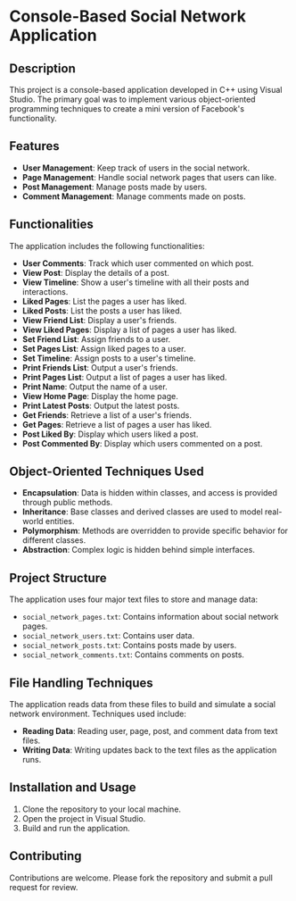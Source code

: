 # Console-Based Social Network Application

## Description
This project is a console-based application developed in C++ using Visual Studio. The primary goal was to implement various object-oriented programming techniques to create a mini version of Facebook's functionality.

## Features
- **User Management**: Keep track of users in the social network.
- **Page Management**: Handle social network pages that users can like.
- **Post Management**: Manage posts made by users.
- **Comment Management**: Manage comments made on posts.

## Functionalities
The application includes the following functionalities:
- **User Comments**: Track which user commented on which post.
- **View Post**: Display the details of a post.
- **View Timeline**: Show a user's timeline with all their posts and interactions.
- **Liked Pages**: List the pages a user has liked.
- **Liked Posts**: List the posts a user has liked.
- **View Friend List**: Display a user's friends.
- **View Liked Pages**: Display a list of pages a user has liked.
- **Set Friend List**: Assign friends to a user.
- **Set Pages List**: Assign liked pages to a user.
- **Set Timeline**: Assign posts to a user's timeline.
- **Print Friends List**: Output a user's friends.
- **Print Pages List**: Output a list of pages a user has liked.
- **Print Name**: Output the name of a user.
- **View Home Page**: Display the home page.
- **Print Latest Posts**: Output the latest posts.
- **Get Friends**: Retrieve a list of a user's friends.
- **Get Pages**: Retrieve a list of pages a user has liked.
- **Post Liked By**: Display which users liked a post.
- **Post Commented By**: Display which users commented on a post.

## Object-Oriented Techniques Used
- **Encapsulation**: Data is hidden within classes, and access is provided through public methods.
- **Inheritance**: Base classes and derived classes are used to model real-world entities.
- **Polymorphism**: Methods are overridden to provide specific behavior for different classes.
- **Abstraction**: Complex logic is hidden behind simple interfaces.

## Project Structure
The application uses four major text files to store and manage data:
- `social_network_pages.txt`: Contains information about social network pages.
- `social_network_users.txt`: Contains user data.
- `social_network_posts.txt`: Contains posts made by users.
- `social_network_comments.txt`: Contains comments on posts.

## File Handling Techniques
The application reads data from these files to build and simulate a social network environment. Techniques used include:
- **Reading Data**: Reading user, page, post, and comment data from text files.
- **Writing Data**: Writing updates back to the text files as the application runs.

## Installation and Usage
1. Clone the repository to your local machine.
2. Open the project in Visual Studio.
3. Build and run the application.

## Contributing
Contributions are welcome. Please fork the repository and submit a pull request for review.

